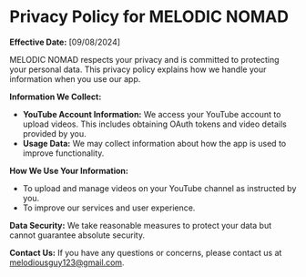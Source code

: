 # Privacy Policy for MELODIC NOMAD

**Effective Date:** [09/08/2024]

MELODIC NOMAD respects your privacy and is committed to protecting your personal data. This privacy policy explains how we handle your information when you use our app.

**Information We Collect:**
- **YouTube Account Information:** We access your YouTube account to upload videos. This includes obtaining OAuth tokens and video details provided by you.
- **Usage Data:** We may collect information about how the app is used to improve functionality.

**How We Use Your Information:**
- To upload and manage videos on your YouTube channel as instructed by you.
- To improve our services and user experience.

**Data Security:**
We take reasonable measures to protect your data but cannot guarantee absolute security.

**Contact Us:**
If you have any questions or concerns, please contact us at melodiousguy123@gmail.com.

